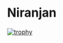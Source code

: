 # Niranjan

[![trophy](https://github-profile-trophy.vercel.app/?username=NiranjanRaaj)](https://github.com/ryo-ma/github-profile-trophy)
